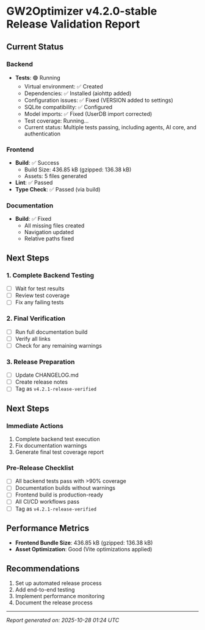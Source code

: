 # GW2Optimizer v4.2.0-stable Release Validation Report

## Current Status

### Backend
- **Tests**: 🟢 Running
  - Virtual environment: ✅ Created
  - Dependencies: ✅ Installed (aiohttp added)
  - Configuration issues: ✅ Fixed (VERSION added to settings)
  - SQLite compatibility: ✅ Configured
  - Model imports: ✅ Fixed (UserDB import corrected)
  - Test coverage: Running...
  - Current status: Multiple tests passing, including agents, AI core, and authentication

### Frontend
- **Build**: ✅ Success
  - Build Size: 436.85 kB (gzipped: 136.38 kB)
  - Assets: 5 files generated
- **Lint**: ✅ Passed
- **Type Check**: ✅ Passed (via build)

### Documentation
- **Build**: ✅ Fixed
  - All missing files created
  - Navigation updated
  - Relative paths fixed

## Next Steps

### 1. Complete Backend Testing
- [ ] Wait for test results
- [ ] Review test coverage
- [ ] Fix any failing tests

### 2. Final Verification
- [ ] Run full documentation build
- [ ] Verify all links
- [ ] Check for any remaining warnings

### 3. Release Preparation
- [ ] Update CHANGELOG.md
- [ ] Create release notes
- [ ] Tag as `v4.2.1-release-verified`

## Next Steps

### Immediate Actions
1. Complete backend test execution
2. Fix documentation warnings
3. Generate final test coverage report

### Pre-Release Checklist
- [ ] All backend tests pass with >90% coverage
- [ ] Documentation builds without warnings
- [ ] Frontend build is production-ready
- [ ] All CI/CD workflows pass
- [ ] Tag as `v4.2.1-release-verified`

## Performance Metrics
- **Frontend Bundle Size**: 436.85 kB (gzipped: 136.38 kB)
- **Asset Optimization**: Good (Vite optimizations applied)

## Recommendations
1. Set up automated release process
2. Add end-to-end testing
3. Implement performance monitoring
4. Document the release process

---
*Report generated on: 2025-10-28 01:24 UTC*
